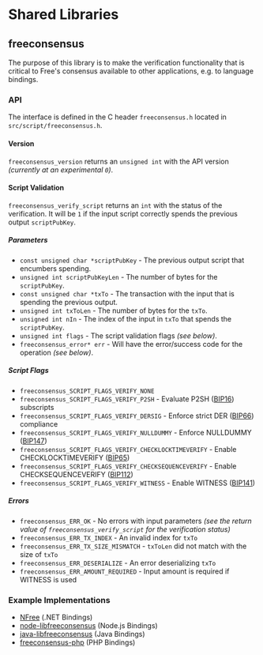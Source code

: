 Shared Libraries
================

## freeconsensus

The purpose of this library is to make the verification functionality that is critical to Free's consensus available to other applications, e.g. to language bindings.

### API

The interface is defined in the C header `freeconsensus.h` located in  `src/script/freeconsensus.h`.

#### Version

`freeconsensus_version` returns an `unsigned int` with the API version *(currently at an experimental `0`)*.

#### Script Validation

`freeconsensus_verify_script` returns an `int` with the status of the verification. It will be `1` if the input script correctly spends the previous output `scriptPubKey`.

##### Parameters
- `const unsigned char *scriptPubKey` - The previous output script that encumbers spending.
- `unsigned int scriptPubKeyLen` - The number of bytes for the `scriptPubKey`.
- `const unsigned char *txTo` - The transaction with the input that is spending the previous output.
- `unsigned int txToLen` - The number of bytes for the `txTo`.
- `unsigned int nIn` - The index of the input in `txTo` that spends the `scriptPubKey`.
- `unsigned int flags` - The script validation flags *(see below)*.
- `freeconsensus_error* err` - Will have the error/success code for the operation *(see below)*.

##### Script Flags
- `freeconsensus_SCRIPT_FLAGS_VERIFY_NONE`
- `freeconsensus_SCRIPT_FLAGS_VERIFY_P2SH` - Evaluate P2SH ([BIP16](https://github.com/bitcoin/bips/blob/master/bip-0016.mediawiki)) subscripts
- `freeconsensus_SCRIPT_FLAGS_VERIFY_DERSIG` - Enforce strict DER ([BIP66](https://github.com/bitcoin/bips/blob/master/bip-0066.mediawiki)) compliance
- `freeconsensus_SCRIPT_FLAGS_VERIFY_NULLDUMMY` - Enforce NULLDUMMY ([BIP147](https://github.com/bitcoin/bips/blob/master/bip-0147.mediawiki))
- `freeconsensus_SCRIPT_FLAGS_VERIFY_CHECKLOCKTIMEVERIFY` - Enable CHECKLOCKTIMEVERIFY ([BIP65](https://github.com/bitcoin/bips/blob/master/bip-0065.mediawiki))
- `freeconsensus_SCRIPT_FLAGS_VERIFY_CHECKSEQUENCEVERIFY` - Enable CHECKSEQUENCEVERIFY ([BIP112](https://github.com/bitcoin/bips/blob/master/bip-0112.mediawiki))
- `freeconsensus_SCRIPT_FLAGS_VERIFY_WITNESS` - Enable WITNESS ([BIP141](https://github.com/bitcoin/bips/blob/master/bip-0141.mediawiki))

##### Errors
- `freeconsensus_ERR_OK` - No errors with input parameters *(see the return value of `freeconsensus_verify_script` for the verification status)*
- `freeconsensus_ERR_TX_INDEX` - An invalid index for `txTo`
- `freeconsensus_ERR_TX_SIZE_MISMATCH` - `txToLen` did not match with the size of `txTo`
- `freeconsensus_ERR_DESERIALIZE` - An error deserializing `txTo`
- `freeconsensus_ERR_AMOUNT_REQUIRED` - Input amount is required if WITNESS is used

### Example Implementations
- [NFree](https://github.com/NicolasDorier/NFree/blob/master/NFree/Script.cs#L814) (.NET Bindings)
- [node-libfreeconsensus](https://github.com/bitpay/node-libfreeconsensus) (Node.js Bindings)
- [java-libfreeconsensus](https://github.com/dexX7/java-libfreeconsensus) (Java Bindings)
- [freeconsensus-php](https://github.com/Bit-Wasp/freeconsensus-php) (PHP Bindings)
